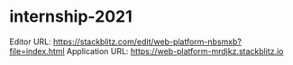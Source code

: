 # internship-2021
Editor URL: https://stackblitz.com/edit/web-platform-nbsmxb?file=index.html
Application URL: https://web-platform-mrdjkz.stackblitz.io
